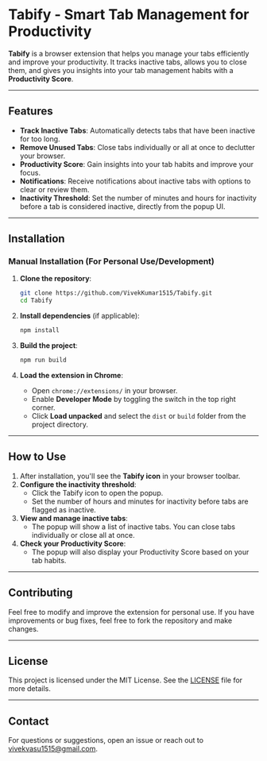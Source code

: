 # Tabify - Smart Tab Management for Productivity

**Tabify** is a browser extension that helps you manage your tabs efficiently and improve your productivity. It tracks inactive tabs, allows you to close them, and gives you insights into your tab management habits with a **Productivity Score**.

---

## Features

- **Track Inactive Tabs**: Automatically detects tabs that have been inactive for too long.
- **Remove Unused Tabs**: Close tabs individually or all at once to declutter your browser.
- **Productivity Score**: Gain insights into your tab habits and improve your focus.
- **Notifications**: Receive notifications about inactive tabs with options to clear or review them.
- **Inactivity Threshold**: Set the number of minutes and hours for inactivity before a tab is considered inactive, directly from the popup UI.

---

## Installation

### Manual Installation (For Personal Use/Development)

1. **Clone the repository**:
   ```sh
   git clone https://github.com/VivekKumar1515/Tabify.git
   cd Tabify
   ```

2. **Install dependencies** (if applicable):
   ```sh
   npm install
   ```

3. **Build the project**:
   ```sh
   npm run build
   ```

4. **Load the extension in Chrome**:
   - Open `chrome://extensions/` in your browser.
   - Enable **Developer Mode** by toggling the switch in the top right corner.
   - Click **Load unpacked** and select the `dist` or `build` folder from the project directory.

---

## How to Use

1. After installation, you'll see the **Tabify icon** in your browser toolbar.
2. **Configure the inactivity threshold**:
   - Click the Tabify icon to open the popup.
   - Set the number of hours and minutes for inactivity before tabs are flagged as inactive.
3. **View and manage inactive tabs**:
   - The popup will show a list of inactive tabs. You can close tabs individually or close all at once.
4. **Check your Productivity Score**:
   - The popup will also display your Productivity Score based on your tab habits.

---

## Contributing

Feel free to modify and improve the extension for personal use. If you have improvements or bug fixes, feel free to fork the repository and make changes.

---

## License

This project is licensed under the MIT License. See the [LICENSE](LICENSE) file for more details.

---

## Contact

For questions or suggestions, open an issue or reach out to [vivekvasu1515@gmail.com](mailto:vivekvasu1515@gmail.com).
